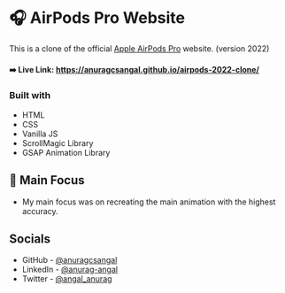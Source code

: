 # 🎧 AirPods Pro Website

This is a clone of the official [Apple AirPods Pro](https://www.apple.com/in/airpods-pro/) website. (version 2022)

#### ➡️  Live Link: https://anuragcsangal.github.io/airpods-2022-clone/

### Built with

- HTML
- CSS
- Vanilla JS
- ScrollMagic Library
- GSAP Animation Library

## 🔎 Main Focus

- My main focus was on recreating the main animation with the highest accuracy.


## Socials

- GitHub - [@anuragcsangal](https://github.com/anuragcsangal)
- LinkedIn - [@anurag-angal](https://www.linkedin.com/in/anurag-angal)
- Twitter - [@angal_anurag](https://twitter.com/angal_anurag)
